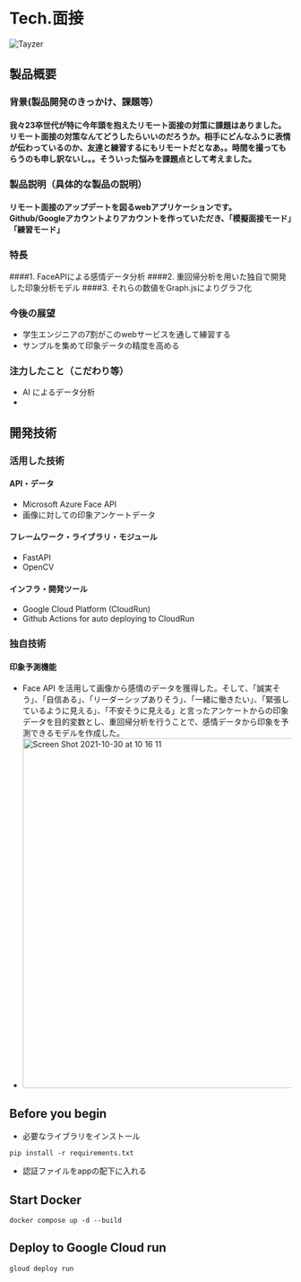 # Tech.面接


![Tayzer](https://user-images.githubusercontent.com/63713624/139520215-b30afad8-357e-498e-afb4-424b8eb3651e.png)

## 製品概要
### 背景(製品開発のきっかけ、課題等）
#### 我々23卒世代が特に今年頭を抱えたリモート面接の対策に課題はありました。リモート面接の対策なんてどうしたらいいのだろうか。相手にどんなふうに表情が伝わっているのか、友達と練習するにもリモートだとなあ。。時間を撮ってもらうのも申し訳ないし。。そういった悩みを課題点として考えました。
### 製品説明（具体的な製品の説明）
#### リモート面接のアップデートを図るwebアプリケーションです。Github/Googleアカウントよりアカウントを作っていただき、「模擬面接モード」「練習モード」
### 特長
####1. FaceAPIによる感情データ分析
####2. 重回帰分析を用いた独自で開発した印象分析モデル
####3. それらの数値をGraph.jsによりグラフ化

### 今後の展望
* 学生エンジニアの7割がこのwebサービスを通して練習する
* サンプルを集めて印象データの精度を高める

### 注力したこと（こだわり等）
* AI によるデータ分析
* 

## 開発技術
### 活用した技術
#### API・データ
* Microsoft Azure Face API
* 画像に対しての印象アンケートデータ

#### フレームワーク・ライブラリ・モジュール
* FastAPI
* OpenCV

#### インフラ・開発ツール
* Google Cloud Platform (CloudRun)
* Github Actions for auto deploying to CloudRun


### 独自技術
#### 印象予測機能
* Face API を活用して画像から感情のデータを獲得した。そして、「誠実そう」、「自信ある」、「リーダーシップありそう」、「一緒に働きたい」、「緊張しているように見える」、「不安そうに見える」と言ったアンケートからの印象データを目的変数とし、重回帰分析を行うことで、感情データから印象を予測できるモデルを作成した。
* <img width="624" alt="Screen Shot 2021-10-30 at 10 16 11" src="https://user-images.githubusercontent.com/78252529/139518017-a41bea5f-1b22-47fc-a2d4-603ece78ffe6.png">



## Before you begin

- 必要なライブラリをインストール
```
pip install -r requirements.txt
```
- 認証ファイルをappの配下に入れる
## Start Docker

```
docker compose up -d --build
```

## Deploy to Google Cloud run

```
gloud deploy run
```
